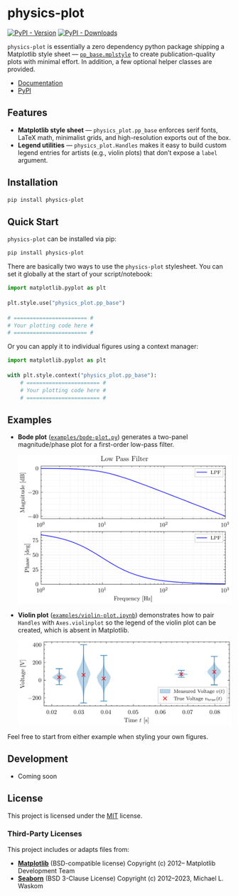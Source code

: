 # physics-plot

[![PyPI - Version](https://img.shields.io/pypi/v/physics-plot)](https://pypi.org/project/physics-plot/)
[![PyPI - Downloads](https://img.shields.io/pypi/dm/physics-plot)](https://pypi.org/project/physics-plot/)

`physics-plot` is essentially a zero dependency python package shipping a Matplotlib style sheet — [`pp_base.mplstyle`](https://github.com/c0rychu/physics-plot/blob/main/src/physics_plot/pp_base.mplstyle) to create publication-quality plots with minimal effort. In addition, a few optional helper classes are provided.

- [Documentation](https://c0rychu.github.io/physics-plot/)
- [PyPI](https://pypi.org/project/physics-plot/)

## Features

- **Matplotlib style sheet** — `physics_plot.pp_base` enforces serif fonts, LaTeX math, minimalist grids, and high-resolution exports out of the box.
- **Legend utilities** — `physics_plot.Handles` makes it easy to build custom legend entries for artists (e.g., violin plots) that don’t expose a `label` argument.

## Installation

```bash
pip install physics-plot
```

## Quick Start

`physics-plot` can be installed via pip:
```bash
pip install physics-plot
```

There are basically two ways to use the `physics-plot` stylesheet. You can set it globally at the start of your script/notebook:
```python
import matplotlib.pyplot as plt

plt.style.use("physics_plot.pp_base")

# ======================= #
# Your plotting code here #
# ======================= #
```

Or you can apply it to individual figures using a context manager:
```python
import matplotlib.pyplot as plt

with plt.style.context("physics_plot.pp_base"):
    # ======================= #
    # Your plotting code here #
    # ======================= #
```

## Examples

- **Bode plot** ([`examples/bode-plot.py`](https://github.com/c0rychu/physics-plot/blob/main/examples/bode-plot.py)) generates a two-panel magnitude/phase plot for a first-order low-pass filter.
  
  ![Bode plot](https://raw.githubusercontent.com/c0rychu/physics-plot/main/examples/bode-plot%402x.png)

- **Violin plot** ([`examples/violin-plot.ipynb`](https://github.com/c0rychu/physics-plot/blob/main/examples/violin-plot.ipynb)) demonstrates how to pair `Handles` with `Axes.violinplot` so the legend of the violin plot can be created, which is absent in Matplotlib.

  ![Violin plot](https://raw.githubusercontent.com/c0rychu/physics-plot/main/examples/violin-plot%402x.png)

Feel free to start from either example when styling your own figures.

## Development

- Coming soon

## License
This project is licensed under the
[MIT](LICENSE)
license.

### Third-Party Licenses
This project includes or adapts files from:
- [**Matplotlib**](https://github.com/matplotlib/matplotlib) (BSD-compatible license)
  Copyright (c) 2012– Matplotlib Development Team
- [**Seaborn**](https://github.com/mwaskom/seaborn) (BSD 3-Clause License)
  Copyright (c) 2012–2023, Michael L. Waskom
